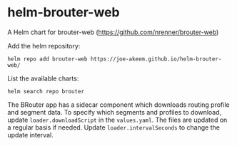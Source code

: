 # helm-brouter-web
A Helm chart for brouter-web (https://github.com/nrenner/brouter-web)

Add the helm repository:
```shell
helm repo add brouter-web https://joe-akeem.github.io/helm-brouter-web/
```

List the available charts:
```shell
helm search repo brouter
```

The BRouter app has a sidecar component which downloads routing profile and segment data. To specify which segments
and profiles to download, update `loader.downloadScript` in the `values.yaml`. The files are updated on a regular basis
if needed. Update `loader.intervalSeconds` to change the update interval.
